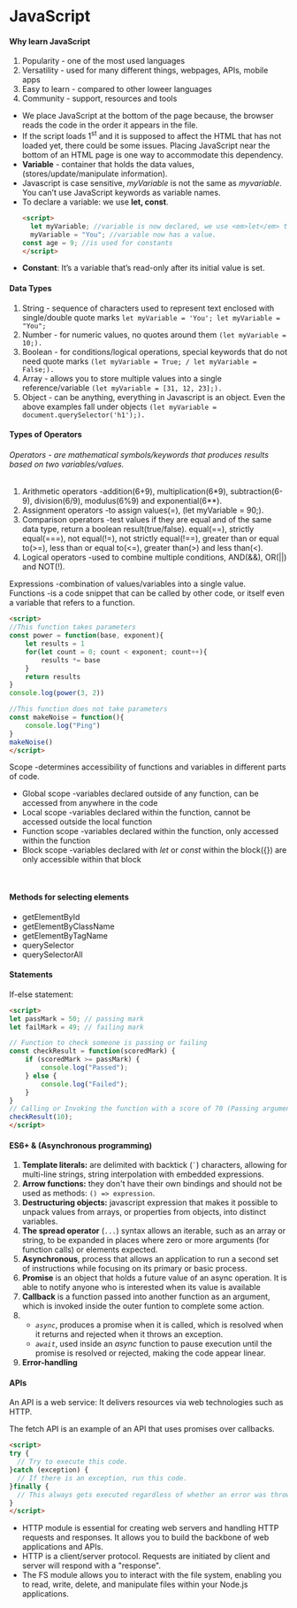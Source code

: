 # JavaScript
<h4>Why learn JavaScript</h4>
<ol>
  <li>Popularity - one of the most used languages</li>
  <li>Versatility - used for many different things, webpages, APIs, mobile apps</li>
  <li>Easy to learn - compared to other loweer languages</li>
  <li>Community - support, resources and tools</li>
</ol>
<ul>
  <li>We place JavaScript at the bottom of the page because, the browser reads the code in the order it appears in the file.</li>
  <li>If the script loads 1<sup>st</sup> and it is supposed to affect the HTML that has not loaded yet, there could be some issues. Placing JavaScript near the bottom of       an HTML page is one way to accommodate this dependency.</li>
  <li><strong>Variable</strong> - container that holds the data values, (stores/update/manipulate information).</li>
  <li>Javascript is case sensitive, <em>myVariable</em> is not the same as <em>myvariable</em>. You can’t use JavaScript keywords as variable names.</li>
  <li>To declare a variable: we use <b>let, const</b>.<br>
    
  ```html
  <script>
    let myVariable; //variable is now declared, we use <em>let</em> to declare viariable.
    myVariable = "You"; //variable now has a value.
  const age = 9; //is used for constants
  </script>
  ```
  </li>
  <li><b>Constant</b>: It’s a variable that’s read-only after its initial value is set.</li>
</ul>

<h4>Data Types</h4>
<ol>
  <li>String - sequence of characters used to represent text enclosed with single/double quote marks <code>let myVariable = 'You'; let myVariable = "You";</code></li>
  <li>Number - for numeric values, no quotes around them <code>(let myVariable = 10;).</code></li>
  <li>Boolean - for conditions/logical operations, special keywords that do not need quote marks <code>(let myVariable = True; / let myVariable = False;).</code></li>
  <li>Array - allows you to store multiple values into a single reference/variable <code>(let myVariable = [31, 12, 23];).</code></li>
  <li>Object - can be anything, everything in Javascript is an object. Even the above examples fall under objects <code>(let myVariable = document.querySelector('h1');).</code></li>
</ol>

<h4>Types of Operators</h4>
<h6>Operators - are mathematical symbols/keywords that produces results based on two variables/values.</h6>
<ol>
  <li>Arithmetic operators -addition(6+9), multiplication(6*9), subtraction(6-9), division(6/9), modulus(6%9) and exponential(6**).</li>
  <li>Assignment operators -to assign values(=), (let myVariable = 90;).</li>
  <li>Comparison operators -test values if they are equal and of the same data type, return a boolean result(true/false). equal(==), strictly equal(===), not equal(!=),        not strictly equal(!==), greater than or equal to(>=), less than or equal to(<=), greater than(>) and less than(<).</li>
  <li>Logical operators -used to combine multiple conditions, AND(&&), OR(||) and NOT(!).</li>
</ol>
<p>Expressions -combination of values/variables into a single value.<br>
Functions -is a code snippet that can be called by other code, or itself even a variable that refers to a function.</p>

```html
<script>
//This function takes parameters
const power = function(base, exponent){
    let results = 1
    for(let count = 0; count < exponent; count++){
        results *= base
    }
    return results
}
console.log(power(3, 2))

//This function does not take parameters
const makeNoise = function(){
    console.log("Ping")
}
makeNoise()
</script>
```
<p>Scope -determines accessibility of functions and variables in different parts of code.</p>
<ul>
  <li>Global scope -variables declared outside of any function, can be accessed from anywhere in the code</li>
  <li>Local scope -variables declared within the function, cannot be accessed outside the local function</li>
  <li>Function scope -variables declared within the function, only accessed within the function</li>
  <li>Block scope -variables declared with <i>let</i> or <i>const</i> within the block({}) are only accessible within that block</li>
</ul><br>

<h4>Methods for selecting elements</h4>
<ul>
  <li>getElementById</li>
  <li>getElementByClassName</li>
  <li>getElementByTagName</li>
  <li>querySelector</li>
  <li>querySelectorAll</li>
</ul>

<h4>Statements</h4>
If-else statement: 

```html
<script>
let passMark = 50; // passing mark
let failMark = 49; // failing mark

// Function to check someone is passing or failing
const checkResult = function(scoredMark) {
    if (scoredMark >= passMark) {
        console.log("Passed");
    } else {
        console.log("Failed");
    }
}
// Calling or Invoking the function with a score of 70 (Passing argument)
checkResult(10);
</script>
```


<h4>ES6+ & (Asynchronous programming)</h4>
<ol>
  <li><b>Template literals:</b> are delimited with backtick (<code>`</code>) characters, allowing for multi-line strings, string interpolation with embedded expressions.</li>
  <li><b>Arrow functions:</b> they don't have their own bindings and should not be used as methods: <code>() => expression</code>.</li>
  <li><b>Destructuring objects:</b> javascript expression that makes it possible to unpack values from arrays, or properties from objects, into distinct variables.</li>
  <li><b>The spread operator</b> (<code>...</code>) syntax allows an iterable, such as an array or string, to be expanded in places where zero or more arguments (for           function calls) or elements expected.</li>
  <li><b>Asynchronous</b>, process that allows an application to run a second set of instructions while focusing on its primary or basic process.</li>
  <li><b>Promise</b> is an object that holds a future value of an async operation. It is able to notify anyone who is interested when its value is available</li>
  <li><b>Callback</b> is a function passed into another function as an argument, which is invoked inside the outer funtion to complete some action.</li>
  <li>
    <ul>
      <li><code><i>async</i></code>, produces a promise when it is called, which is resolved when it returns and rejected when it throws an exception.</li>
      <li><code><i>await</i></code>, used inside an <i>async</i> function to pause execution until the promise is resolved or rejected, making the code appear linear.</li>
    </ul>
    </li>
  <li><b>Error-handling</b></li>
</ol>
<h4>APIs</h4>
<p>An API is a web service: It delivers resources via web technologies such as HTTP.</p>
<p>The fetch API is an example of an API that uses promises over callbacks. </p>

```html
<script>
try {
  // Try to execute this code.
}catch (exception) {
  // If there is an exception, run this code.
}finally {
  // This always gets executed regardless of whether an error was thrown or not.
}
</script>
```

<ul>
  <li>HTTP module is essential for creating web servers and handling HTTP requests and responses. It allows you to build the backbone of web applications and APIs.</li>
  <li>HTTP is a client/server protocol. Requests are initiated by client and server will respond with a "response".</li>
  <li>The FS module allows you to interact with the file system, enabling you to read, write, delete, and manipulate files within your Node.js applications.</li>
</ul>


